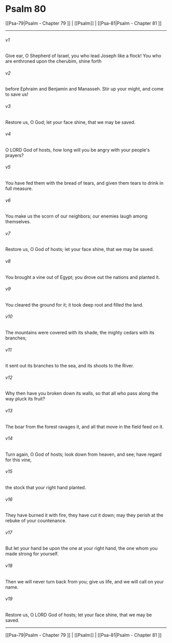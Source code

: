 # Psalm 80

[[Psa-79|Psalm - Chapter 79 ]] | [[Psalm]] | [[Psa-81|Psalm - Chapter 81 ]]
***

###### v1
Give ear, O Shepherd of Israel, you who lead Joseph like a flock! You who are enthroned upon the cherubim, shine forth
###### v2
before Ephraim and Benjamin and Manasseh. Stir up your might, and come to save us!
###### v3
Restore us, O God; let your face shine, that we may be saved.
###### v4
O LORD God of hosts, how long will you be angry with your people's prayers?
###### v5
You have fed them with the bread of tears, and given them tears to drink in full measure.
###### v6
You make us the scorn of our neighbors; our enemies laugh among themselves.
###### v7
Restore us, O God of hosts; let your face shine, that we may be saved.
###### v8
You brought a vine out of Egypt; you drove out the nations and planted it.
###### v9
You cleared the ground for it; it took deep root and filled the land.
###### v10
The mountains were covered with its shade, the mighty cedars with its branches;
###### v11
it sent out its branches to the sea, and its shoots to the River.
###### v12
Why then have you broken down its walls, so that all who pass along the way pluck its fruit?
###### v13
The boar from the forest ravages it, and all that move in the field feed on it.
###### v14
Turn again, O God of hosts; look down from heaven, and see; have regard for this vine,
###### v15
the stock that your right hand planted.
###### v16
They have burned it with fire, they have cut it down; may they perish at the rebuke of your countenance.
###### v17
But let your hand be upon the one at your right hand, the one whom you made strong for yourself.
###### v18
Then we will never turn back from you; give us life, and we will call on your name.
###### v19
Restore us, O LORD God of hosts; let your face shine, that we may be saved.

***

[[Psa-79|Psalm - Chapter 79 ]] | [[Psalm]] | [[Psa-81|Psalm - Chapter 81 ]]
